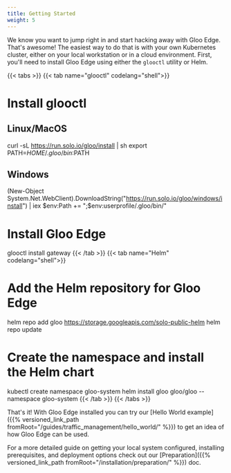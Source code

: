 ```yaml
---
title: Getting Started
weight: 5
---
```


We know you want to jump right in and start hacking away with Gloo Edge. That's awesome! The easiest way to do that is with your own Kubernetes cluster, either on your local workstation or in a cloud environment. First, you'll need to install Gloo Edge using either the `glooctl` utility or Helm.

{{< tabs >}}
{{< tab name="glooctl" codelang="shell">}}
# Install glooctl

## Linux/MacOS
curl -sL https://run.solo.io/gloo/install | sh
export PATH=$HOME/.gloo/bin:$PATH

## Windows
(New-Object System.Net.WebClient).DownloadString("https://run.solo.io/gloo/windows/install") | iex
$env:Path += ";$env:userprofile/.gloo/bin/"

# Install Gloo Edge
glooctl install gateway
{{< /tab >}}
{{< tab name="Helm" codelang="shell">}}
# Add the Helm repository for Gloo Edge
helm repo add gloo https://storage.googleapis.com/solo-public-helm
helm repo update

# Create the namespace and install the Helm chart
kubectl create namespace gloo-system
helm install gloo gloo/gloo --namespace gloo-system
{{< /tab >}}
{{< /tabs >}}

That's it! With Gloo Edge installed you can try our [Hello World example]({{% versioned_link_path fromRoot="/guides/traffic_management/hello_world/" %}}) to get an idea of how Gloo Edge can be used.

For a more detailed guide on getting your local system configured, installing prerequisites, and deployment options check out our [Preparation]({{% versioned_link_path fromRoot="/installation/preparation/" %}}) doc.

